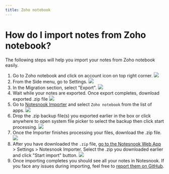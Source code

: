```yaml
---
title: Zoho notebook
---
```


# How do I import notes from Zoho notebook?

The following steps will help you import your notes from Zoho notebook easily.

1. Go to Zoho notebook and click on account icon on top right corner.
   ![](/static/zoho-importer/1.png)
2. From the Side menu, go to Settings.
   ![](/static/zoho-importer/2.png)
3. In the Migration section, select "Export".
   ![](/static/zoho-importer/3.png)
4. Wait while your notes are exported. Once export completes, download exported .zip file
   ![](/static/zoho-importer/4.png)
5. Go to [Notesnook Importer](https://importer.notesnook.com) and select `Zoho notebook` from the list of apps.
   ![](/static/zoho-importer/5.png)
6. Drop the .zip backup file(s) you exported earlier in the box or click anywhere to open system file picker to select the backup then click start processing.
   ![](/static/zoho-importer/6.png)
7. Once the Importer finishes processing your files, download the .zip file.
   ![](/static/import-ready.png)
8. After you have downloaded the `.zip` file, [go to the Notesnook Web App](https://app.notesnook.com/) > Settings > Notesnook Importer. Select the .zip you downloaded earlier and click "Start import" button.
   ![](/static/import-zip-app.png)
9. Once importing completes you should see all your notes in Notesnook. If you face any issues during importing, feel free to [report them on GitHub](https://github.com/streetwriters/notesnook-importer).